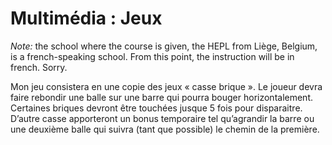 # Multimédia : Jeux

*Note:* the school where the course is given, the HEPL from Liège, Belgium, is a french-speaking school. From this point, the instruction will be in french. Sorry.

Mon jeu consistera en une copie des jeux « casse brique ». Le joueur devra faire rebondir une balle sur une barre qui pourra bouger horizontalement. Certaines briques devront être touchées jusque 5 fois pour disparaitre. D’autre casse apporteront un bonus temporaire tel qu’agrandir la barre ou une deuxième balle qui suivra (tant que possible) le chemin de la première.